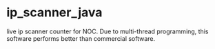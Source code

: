 # ip_scanner_java
live ip scanner counter for NOC. Due to multi-thread programming, this software performs better than commercial software.
